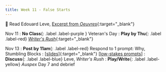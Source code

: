 ```yaml
---
title: Week 11 - False Starts
---
```


📖 Read Edouard Leve, [Excerpt from *Oeuvres*](/assets/pdfs/leve_oeuvres.pdf){:target="_blank"}   


Nov 11
: **No Class**{: .label .label-purple } Veteran's Day
: **Play by Thu**{: .label .label-red} [*Writer's Rush*](https://frogstorm.itch.io/writers-rush){:target="_blank"}   


Nov 13
: **Post by 11am**{: .label .label-red} Respond to 1 prompt: Why, Stumbling Blocks
  : [[slides]](#){:target="_blank"}  [[low-stakes prompts](/prompts.md)]
: **Discuss**{: .label .label-blue} Leve, *Writer's Rush*
: **Play/Write**{: .label .label-yellow} *Auspex* Day 7 and debrief